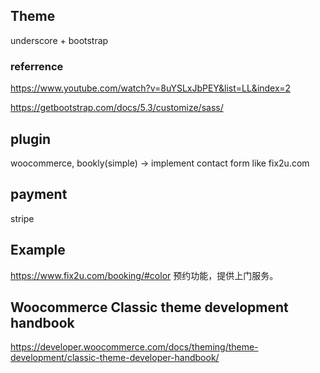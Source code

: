 ## Theme
underscore + bootstrap

### referrence
https://www.youtube.com/watch?v=8uYSLxJbPEY&list=LL&index=2

https://getbootstrap.com/docs/5.3/customize/sass/



## plugin
woocommerce, bookly(simple) -> implement contact form like fix2u.com

## payment
stripe


## Example
https://www.fix2u.com/booking/#color
预约功能，提供上门服务。


## Woocommerce Classic theme development handbook
https://developer.woocommerce.com/docs/theming/theme-development/classic-theme-developer-handbook/


